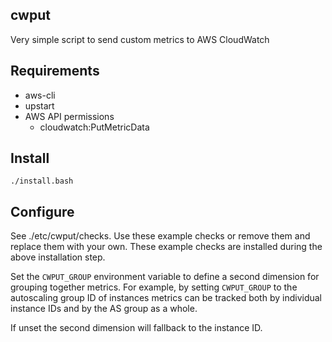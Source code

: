 ## cwput

Very simple script to send custom metrics to AWS CloudWatch

## Requirements

- aws-cli
- upstart
- AWS API permissions
  - cloudwatch:PutMetricData

## Install

`./install.bash`

## Configure

See ./etc/cwput/checks.  Use these example checks or remove them and
replace them with your own.  These example checks are installed during the
above installation step.

Set the `CWPUT_GROUP` environment variable to define a second dimension for
grouping together metrics. For example, by setting `CWPUT_GROUP` to the
autoscaling group ID of instances metrics can be tracked both by individual
instance IDs and by the AS group as a whole.

If unset the second dimension will fallback to the instance ID.

